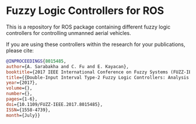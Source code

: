 # Fuzzy Logic Controllers for ROS

This is a repository for ROS package containing different fuzzy logic controllers for controlling unmanned aerial vehicles.

If you are using these controllers within the research for your publications, please cite:

```bibtex
@INPROCEEDINGS{8015485,
author={A. Sarabakha and C. Fu and E. Kayacan},
booktitle={2017 IEEE International Conference on Fuzzy Systems (FUZZ-IEEE)},
title={{Double-Input Interval Type-2 Fuzzy Logic Controllers: Analysis and Design}},
year={2017},
volume={},
number={},
pages={1-6},
doi={10.1109/FUZZ-IEEE.2017.8015485},
ISSN={1558-4739},
month={July}}
```
